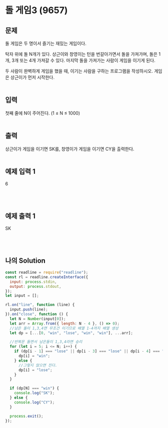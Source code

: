 # 돌 게임3 (9657)

## 문제

돌 게임은 두 명이서 즐기는 재밌는 게임이다.

탁자 위에 돌 N개가 있다. 상근이와 창영이는 턴을 번갈아가면서 돌을 가져가며, 돌은 1개, 3개 또는 4개 가져갈 수 있다. 마지막 돌을 가져가는 사람이 게임을 이기게 된다.

두 사람이 완벽하게 게임을 했을 때, 이기는 사람을 구하는 프로그램을 작성하시오. 게임은 상근이가 먼저 시작한다.
<br/>
<br/>

## 입력

첫째 줄에 N이 주어진다. (1 ≤ N ≤ 1000)
<br/>
<br/>

## 출력

상근이가 게임을 이기면 SK를, 창영이가 게임을 이기면 CY을 출력한다.
<br/>
<br/>

## 예제 입력 1

6

<br/>
<br/>

## 예제 출력 1

SK

<br/>
<br/>

## 나의 Solution

```javascript
const readline = require("readline");
const rl = readline.createInterface({
  input: process.stdin,
  output: process.stdout,
});
let input = [];

rl.on("line", function (line) {
  input.push(line);
}).on("close", function () {
  let N = Number(input[0]);
  let arr = Array.from({ length: N - 4 }, () => 0);
  //남은 돌이 1,3,4면 무조건 이기므로 배열 1-4까지 배열 생성
  let dp = [...[0, "win", "lose", "win", "win"], ...arr];

  //반복문 돌면서 남은돌이 1,3,4라면 승리
  for (let i = 5; i <= N; i++) {
    if (dp[i - 1] === "lose" || dp[i - 3] === "lose" || dp[i - 4] === "lose") {
      dp[i] = "win";
    } else {
      //그렇지 않으면 진다.
      dp[i] = "lose";
    }
  }

  if (dp[N] === "win") {
    console.log("SK");
  } else {
    console.log("CY");
  }

  process.exit();
});
```
